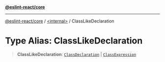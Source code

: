 [**@eslint-react/core**](../../README.md)

***

[@eslint-react/core](../../README.md) / [\<internal\>](../README.md) / ClassLikeDeclaration

# Type Alias: ClassLikeDeclaration

> **ClassLikeDeclaration**: [`ClassDeclaration`](../interfaces/ClassDeclaration.md) \| [`ClassExpression`](../interfaces/ClassExpression.md)
